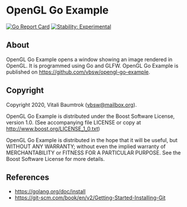 # OpenGL Go Example

[![Go Report Card](https://goreportcard.com/badge/github.com/vbsw/opengl-go-example)](https://goreportcard.com/report/github.com/vbsw/opengl-go-example) [![Stability: Experimental](https://masterminds.github.io/stability/experimental.svg)](https://masterminds.github.io/stability/experimental.html)

## About
OpenGL Go Example opens a window showing an image rendered in OpenGL. It is programmed using Go and GLFW. OpenGL Go Example is published on <https://github.com/vbsw/opengl-go-example>.

## Copyright
Copyright 2020, Vitali Baumtrok (vbsw@mailbox.org).

OpenGL Go Example is distributed under the Boost Software License, version 1.0. (See accompanying file LICENSE or copy at http://www.boost.org/LICENSE_1_0.txt)

OpenGL Go Example is distributed in the hope that it will be useful, but WITHOUT ANY WARRANTY; without even the implied warranty of MERCHANTABILITY or FITNESS FOR A PARTICULAR PURPOSE. See the Boost Software License for more details.

## References
- https://golang.org/doc/install
- https://git-scm.com/book/en/v2/Getting-Started-Installing-Git
